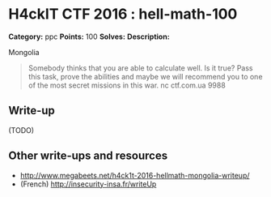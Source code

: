 # H4ckIT CTF 2016 : hell-math-100

**Category:** ppc
**Points:** 100
**Solves:**
**Description:**

Mongolia

> Somebody thinks that you are able to calculate well. Is it true? Pass this task, prove the abilities and maybe we will recommend you to one of the most secret missions in this war. nc ctf.com.ua 9988

## Write-up

(TODO)

## Other write-ups and resources

* http://www.megabeets.net/h4ck1t-2016-hellmath-mongolia-writeup/
* (French) http://insecurity-insa.fr/writeUp
